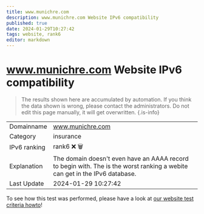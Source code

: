 ```yaml
---
title: www.munichre.com
description: www.munichre.com Website IPv6 compatibility
published: true
date: 2024-01-29T10:27:42
tags: website, rank6
editor: markdown
---
```


# www.munichre.com Website IPv6 compatibility

> The results shown here are accumulated by automation. If you think the data shown is wrong, please contact the administrators. 
> Do not edit this page manually, it will get overwritten.
{.is-info}


|   |   |
| - | - |
| Domainname | www.munichre.com
| Category | insurance |
| IPv6 ranking | rank6 :x: :wastebasket: |
| Explanation | The domain doesn't even have an AAAA record to begin with. The is the worst ranking a webite can get in the IPv6 database. |
| Last Update | 2024-01-29 10:27:42 |

To see how this test was performed, please have a look at [our website test criteria howto](/howto/testcriteria/website)!

